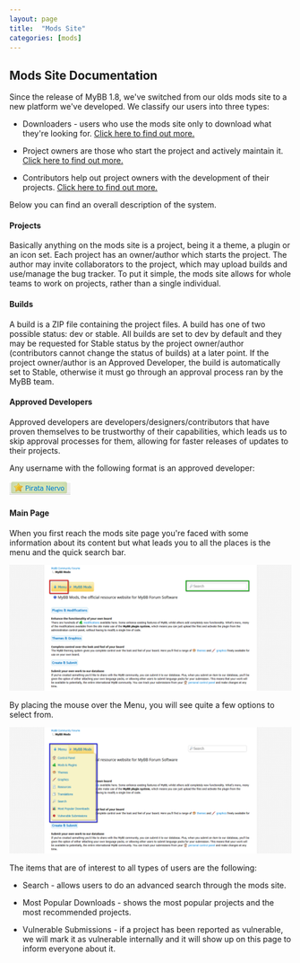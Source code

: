 ```yaml
---
layout: page
title:  "Mods Site"
categories: [mods]
---
```


## Mods Site Documentation

Since the release of MyBB 1.8, we've switched from our olds mods site to a new platform we've developed.
We classify our users into three types:

* Downloaders - users who use the mods site only to download what they're looking for. [Click here to find out more.](http://docs.mybb.com/mods/downloaders)

* Project owners are those who start the project and actively maintain it. [Click here to find out more.](http://docs.mybb.com/mods/owners)

* Contributors help out project owners with the development of their projects. [Click here to find out more.](http://docs.mybb.com/mods/contributors)

Below you can find an overall description of the system.

#### Projects
Basically anything on the mods site is a project, being it a theme, a plugin or an icon set. Each project has an owner/author which starts the project.
The author may invite collaborators to the project, which may upload builds and use/manage the bug tracker. To put it simple, the mods site allows for whole teams to work on projects, rather than a single individual.

#### Builds
A build is a ZIP file containing the project files. A build has one of two possible status: dev or stable.
All builds are set to dev by default and they may be requested for Stable status by the project owner/author (contributors cannot change the status of builds) at a later point. If the project owner/author is an Approved Developer, the build is automatically set to Stable, otherwise it must go through an approval process ran by the MyBB team.

#### Approved Developers
Approved developers are developers/designers/contributors that have proven themselves to be trustworthy of their capabilities, which leads us to skip approval processes for them, allowing for faster releases of updates to their projects.

Any username with the following format is an approved developer:

[![Approved Developer](/assets/images/mods/approved_developer.png)](/assets/images/mods/approved_developer.png)

#### Main Page
When you first reach the mods site page you're faced with some information about its content but what leads you to all the places is the menu and the quick search bar.

[![Menu and Search](/assets/images/mods/index1.png)](/assets/images/mods/index1.png)

By placing the mouse over the Menu, you will see quite a few options to select from.

[![Menu Options](/assets/images/mods/index2.png)](/assets/images/mods/index2.png)

The items that are of interest to all types of users are the following:

* Search - allows users to do an advanced search through the mods site.

* Most Popular Downloads - shows the most popular projects and the most recommended projects.

* Vulnerable Submissions - if a project has been reported as vulnerable, we will mark it as vulnerable internally and it will show up on this page to inform everyone about it.

